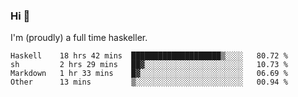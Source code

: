 ### Hi 👋

I'm (proudly) a full time haskeller.

<!--START_SECTION:waka-->

```text
Haskell    18 hrs 42 mins  ████████████████████▒░░░░   80.72 %
sh         2 hrs 29 mins   ██▓░░░░░░░░░░░░░░░░░░░░░░   10.73 %
Markdown   1 hr 33 mins    █▓░░░░░░░░░░░░░░░░░░░░░░░   06.69 %
Other      13 mins         ▒░░░░░░░░░░░░░░░░░░░░░░░░   00.94 %
```

<!--END_SECTION:waka-->
